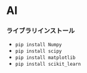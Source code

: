 # AI
### ライブラリインストール
- `pip install Numpy`
- `pip install scipy`
- `pip install matplotlib`
- `pip install scikit_learn`
